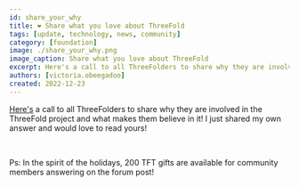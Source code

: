 ```yaml
---
id: share_your_why
title: ❤️ Share what you love about ThreeFold
tags: [update, technology, news, community]
category: [foundation]
image: ./share_your_why.png
image_caption: Share what you love about ThreeFold
excerpt: Here's a call to all ThreeFolders to share why they are involved in the ThreeFold project and what makes them believe in it! 
authors: [victoria.obeegadoo]
created: 2022-12-23
---
```


[Here's](https://forum.threefold.io/t/end-of-year-community-challenge-my-why-personal-tft-grant/3638) a call to all ThreeFolders to share why they are involved in the ThreeFold project and what makes them believe in it! I just shared my own answer and would love to read yours! 

<br/>

Ps: In the spirit of the holidays, 200 TFT gifts are available for community members answering on the forum post!